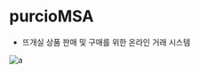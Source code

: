 # purcioMSA
- 뜨개실 상품 판매 및 구매를 위한 온라인 거래 시스템


![a](https://user-images.githubusercontent.com/30331087/124880343-27ae6480-e009-11eb-84ea-cf8a84ec7352.png)
